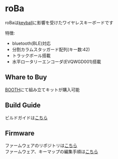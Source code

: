# roBa
roBaは[keyball](https://github.com/Yowkees/keyball/)に影響を受けたワイヤレスキーボードです  

特徴:
+ bluetooth(BLE)対応
+ 分割カラムスタッガード配列(キー数:42)
+ トラックボール搭載
+ 水平ロータリーエンコーダ(EVQWGD001)搭載

## Whare to Buy

[BOOTH](https://kumamuk.booth.pm/)にて組み立てキットが購入可能

## Build Guide

ビルドガイドは[こちら](https://github.com/kumamuk-git/roBa/blob/main/doc/buildguide.md)

## Firmware

ファームウェアのリポジトリは[こちら](https://github.com/kumamuk-git/zmk-config-roBa)  
ファームウェア、キーマップの編集手順は[こちら](https://github.com/kumamuk-git/roBa/blob/main/doc/buildguide.md#6%E3%82%AD%E3%83%BC%E3%83%9E%E3%83%83%E3%83%97%E3%81%AE%E7%B7%A8%E9%9B%86)


